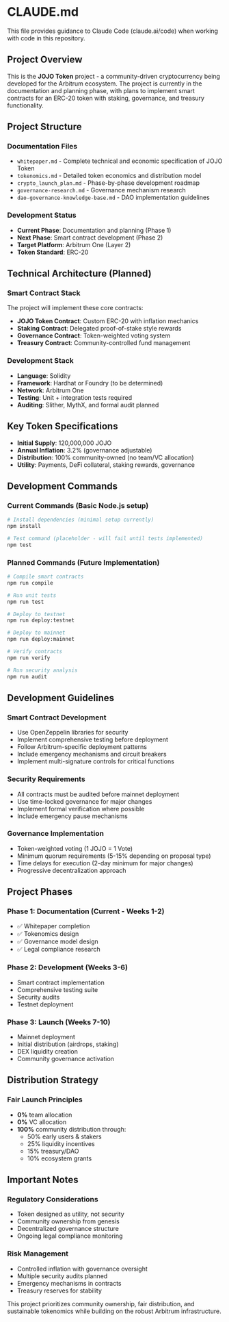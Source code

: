# CLAUDE.md

This file provides guidance to Claude Code (claude.ai/code) when working with code in this repository.

## Project Overview

This is the **JOJO Token** project - a community-driven cryptocurrency being developed for the Arbitrum ecosystem. The project is currently in the documentation and planning phase, with plans to implement smart contracts for an ERC-20 token with staking, governance, and treasury functionality.

## Project Structure

### Documentation Files
- `whitepaper.md` - Complete technical and economic specification of JOJO Token
- `tokenomics.md` - Detailed token economics and distribution model  
- `crypto_launch_plan.md` - Phase-by-phase development roadmap
- `governance-research.md` - Governance mechanism research
- `dao-governance-knowledge-base.md` - DAO implementation guidelines

### Development Status
- **Current Phase**: Documentation and planning (Phase 1)
- **Next Phase**: Smart contract development (Phase 2)
- **Target Platform**: Arbitrum One (Layer 2)
- **Token Standard**: ERC-20

## Technical Architecture (Planned)

### Smart Contract Stack
The project will implement these core contracts:
- **JOJO Token Contract**: Custom ERC-20 with inflation mechanics
- **Staking Contract**: Delegated proof-of-stake style rewards  
- **Governance Contract**: Token-weighted voting system
- **Treasury Contract**: Community-controlled fund management

### Development Stack
- **Language**: Solidity
- **Framework**: Hardhat or Foundry (to be determined)
- **Network**: Arbitrum One
- **Testing**: Unit + integration tests required
- **Auditing**: Slither, MythX, and formal audit planned

## Key Token Specifications

- **Initial Supply**: 120,000,000 JOJO
- **Annual Inflation**: 3.2% (governance adjustable)
- **Distribution**: 100% community-owned (no team/VC allocation)
- **Utility**: Payments, DeFi collateral, staking rewards, governance

## Development Commands

### Current Commands (Basic Node.js setup)
```bash
# Install dependencies (minimal setup currently)
npm install

# Test command (placeholder - will fail until tests implemented)
npm test
```

### Planned Commands (Future Implementation)
```bash
# Compile smart contracts
npm run compile

# Run unit tests
npm run test

# Deploy to testnet
npm run deploy:testnet

# Deploy to mainnet  
npm run deploy:mainnet

# Verify contracts
npm run verify

# Run security analysis
npm run audit
```

## Development Guidelines

### Smart Contract Development
- Use OpenZeppelin libraries for security
- Implement comprehensive testing before deployment
- Follow Arbitrum-specific deployment patterns
- Include emergency mechanisms and circuit breakers
- Implement multi-signature controls for critical functions

### Security Requirements
- All contracts must be audited before mainnet deployment
- Use time-locked governance for major changes
- Implement formal verification where possible
- Include emergency pause mechanisms

### Governance Implementation
- Token-weighted voting (1 JOJO = 1 Vote)
- Minimum quorum requirements (5-15% depending on proposal type)
- Time delays for execution (2-day minimum for major changes)
- Progressive decentralization approach

## Project Phases

### Phase 1: Documentation (Current - Weeks 1-2)
- ✅ Whitepaper completion
- ✅ Tokenomics design
- ✅ Governance model design
- ✅ Legal compliance research

### Phase 2: Development (Weeks 3-6)
- Smart contract implementation
- Comprehensive testing suite
- Security audits
- Testnet deployment

### Phase 3: Launch (Weeks 7-10)
- Mainnet deployment
- Initial distribution (airdrops, staking)
- DEX liquidity creation
- Community governance activation

## Distribution Strategy

### Fair Launch Principles
- **0%** team allocation
- **0%** VC allocation
- **100%** community distribution through:
  - 50% early users & stakers
  - 25% liquidity incentives  
  - 15% treasury/DAO
  - 10% ecosystem grants

## Important Notes

### Regulatory Considerations
- Token designed as utility, not security
- Community ownership from genesis
- Decentralized governance structure
- Ongoing legal compliance monitoring

### Risk Management
- Controlled inflation with governance oversight
- Multiple security audits planned
- Emergency mechanisms in contracts
- Treasury reserves for stability

This project prioritizes community ownership, fair distribution, and sustainable tokenomics while building on the robust Arbitrum infrastructure.